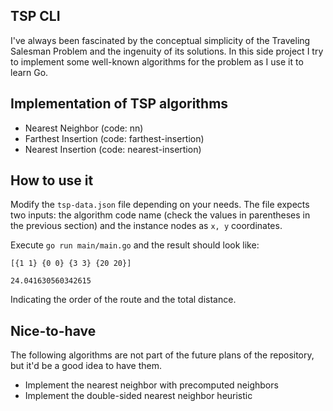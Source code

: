 ## TSP CLI

I've always been fascinated by the conceptual simplicity of the Traveling Salesman Problem and the ingenuity of its solutions. In this side project I try to implement some well-known algorithms for the problem as I use it to learn Go.

## Implementation of TSP algorithms

- Nearest Neighbor (code: nn)
- Farthest Insertion (code: farthest-insertion)
- Nearest Insertion (code: nearest-insertion)

## How to use it

Modify the <code>tsp-data.json</code> file depending on your needs. The file expects two inputs: the algorithm code name (check the values in parentheses in the previous section) and the instance nodes as <code>x, y</code> coordinates.

Execute <code>go run main/main.go</code> and the result should look like:

<code>[{1 1} {0 0} {3 3} {20 20}]</code>

<code>24.041630560342615</code>

Indicating the order of the route and the total distance.

## Nice-to-have

The following algorithms are not part of the future plans of the repository, but it'd be a good idea to have them.

- Implement the nearest neighbor with precomputed neighbors
- Implement the double-sided nearest neighbor heuristic
